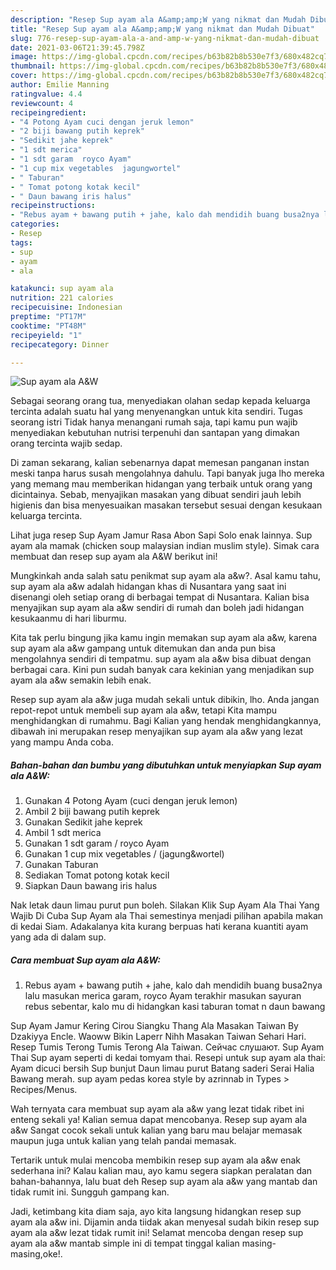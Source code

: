 ```yaml
---
description: "Resep Sup ayam ala A&amp;amp;W yang nikmat dan Mudah Dibuat"
title: "Resep Sup ayam ala A&amp;amp;W yang nikmat dan Mudah Dibuat"
slug: 776-resep-sup-ayam-ala-a-and-amp-w-yang-nikmat-dan-mudah-dibuat
date: 2021-03-06T21:39:45.798Z
image: https://img-global.cpcdn.com/recipes/b63b82b8b530e7f3/680x482cq70/sup-ayam-ala-aw-foto-resep-utama.jpg
thumbnail: https://img-global.cpcdn.com/recipes/b63b82b8b530e7f3/680x482cq70/sup-ayam-ala-aw-foto-resep-utama.jpg
cover: https://img-global.cpcdn.com/recipes/b63b82b8b530e7f3/680x482cq70/sup-ayam-ala-aw-foto-resep-utama.jpg
author: Emilie Manning
ratingvalue: 4.4
reviewcount: 4
recipeingredient:
- "4 Potong Ayam cuci dengan jeruk lemon"
- "2 biji bawang putih keprek"
- "Sedikit jahe keprek"
- "1 sdt merica"
- "1 sdt garam  royco Ayam"
- "1 cup mix vegetables  jagungwortel"
- " Taburan"
- " Tomat potong kotak kecil"
- " Daun bawang iris halus"
recipeinstructions:
- "Rebus ayam + bawang putih + jahe, kalo dah mendidih buang busa2nya lalu masukan merica garam, royco Ayam terakhir masukan sayuran rebus sebentar, kalo mu di hidangkan kasi taburan tomat n daun bawang"
categories:
- Resep
tags:
- sup
- ayam
- ala

katakunci: sup ayam ala 
nutrition: 221 calories
recipecuisine: Indonesian
preptime: "PT17M"
cooktime: "PT48M"
recipeyield: "1"
recipecategory: Dinner

---
```



![Sup ayam ala A&amp;W](https://img-global.cpcdn.com/recipes/b63b82b8b530e7f3/680x482cq70/sup-ayam-ala-aw-foto-resep-utama.jpg)

Sebagai seorang orang tua, menyediakan olahan sedap kepada keluarga tercinta adalah suatu hal yang menyenangkan untuk kita sendiri. Tugas seorang istri Tidak hanya menangani rumah saja, tapi kamu pun wajib menyediakan kebutuhan nutrisi terpenuhi dan santapan yang dimakan orang tercinta wajib sedap.

Di zaman  sekarang, kalian sebenarnya dapat memesan panganan instan meski tanpa harus susah mengolahnya dahulu. Tapi banyak juga lho mereka yang memang mau memberikan hidangan yang terbaik untuk orang yang dicintainya. Sebab, menyajikan masakan yang dibuat sendiri jauh lebih higienis dan bisa menyesuaikan masakan tersebut sesuai dengan kesukaan keluarga tercinta. 

Lihat juga resep Sup Ayam Jamur Rasa Abon Sapi Solo enak lainnya. Sup ayam ala mamak (chicken soup malaysian indian muslim style). Simak cara membuat dan resep sup ayam ala A&amp;W berikut ini!

Mungkinkah anda salah satu penikmat sup ayam ala a&amp;w?. Asal kamu tahu, sup ayam ala a&amp;w adalah hidangan khas di Nusantara yang saat ini disenangi oleh setiap orang di berbagai tempat di Nusantara. Kalian bisa menyajikan sup ayam ala a&amp;w sendiri di rumah dan boleh jadi hidangan kesukaanmu di hari liburmu.

Kita tak perlu bingung jika kamu ingin memakan sup ayam ala a&amp;w, karena sup ayam ala a&amp;w gampang untuk ditemukan dan anda pun bisa mengolahnya sendiri di tempatmu. sup ayam ala a&amp;w bisa dibuat dengan berbagai cara. Kini pun sudah banyak cara kekinian yang menjadikan sup ayam ala a&amp;w semakin lebih enak.

Resep sup ayam ala a&amp;w juga mudah sekali untuk dibikin, lho. Anda jangan repot-repot untuk membeli sup ayam ala a&amp;w, tetapi Kita mampu menghidangkan di rumahmu. Bagi Kalian yang hendak menghidangkannya, dibawah ini merupakan resep menyajikan sup ayam ala a&amp;w yang lezat yang mampu Anda coba.

<!--inarticleads1-->

##### Bahan-bahan dan bumbu yang dibutuhkan untuk menyiapkan Sup ayam ala A&amp;W:

1. Gunakan 4 Potong Ayam (cuci dengan jeruk lemon)
1. Ambil 2 biji bawang putih keprek
1. Gunakan Sedikit jahe keprek
1. Ambil 1 sdt merica
1. Gunakan 1 sdt garam / royco Ayam
1. Gunakan 1 cup mix vegetables / (jagung&amp;wortel)
1. Gunakan  Taburan
1. Sediakan  Tomat potong kotak kecil
1. Siapkan  Daun bawang iris halus


Nak letak daun limau purut pun boleh. Silakan Klik Sup Ayam Ala Thai Yang Wajib Di Cuba Sup Ayam ala Thai semestinya menjadi pilihan apabila makan di kedai Siam. Adakalanya kita kurang berpuas hati kerana kuantiti ayam yang ada di dalam sup. 

<!--inarticleads2-->

##### Cara membuat Sup ayam ala A&amp;W:

1. Rebus ayam + bawang putih + jahe, kalo dah mendidih buang busa2nya lalu masukan merica garam, royco Ayam terakhir masukan sayuran rebus sebentar, kalo mu di hidangkan kasi taburan tomat n daun bawang


Sup Ayam Jamur Kering Cirou Siangku Thang Ala Masakan Taiwan By Dzakiyya Encle. Waoww Bikin Laperr Nihh Masakan Taiwan Sehari Hari. Resep Tumis Terong Tumis Terong Ala Taiwan. Сейчас слушают. Sup Ayam Thai Sup ayam seperti di kedai tomyam thai. Resepi untuk sup ayam ala thai: Ayam dicuci bersih Sup bunjut Daun limau purut Batang saderi Serai Halia Bawang merah. sup ayam pedas korea style by azrinnab in Types &gt; Recipes/Menus. 

Wah ternyata cara membuat sup ayam ala a&amp;w yang lezat tidak ribet ini enteng sekali ya! Kalian semua dapat mencobanya. Resep sup ayam ala a&amp;w Sangat cocok sekali untuk kalian yang baru mau belajar memasak maupun juga untuk kalian yang telah pandai memasak.

Tertarik untuk mulai mencoba membikin resep sup ayam ala a&amp;w enak sederhana ini? Kalau kalian mau, ayo kamu segera siapkan peralatan dan bahan-bahannya, lalu buat deh Resep sup ayam ala a&amp;w yang mantab dan tidak rumit ini. Sungguh gampang kan. 

Jadi, ketimbang kita diam saja, ayo kita langsung hidangkan resep sup ayam ala a&amp;w ini. Dijamin anda tiidak akan menyesal sudah bikin resep sup ayam ala a&amp;w lezat tidak rumit ini! Selamat mencoba dengan resep sup ayam ala a&amp;w mantab simple ini di tempat tinggal kalian masing-masing,oke!.

